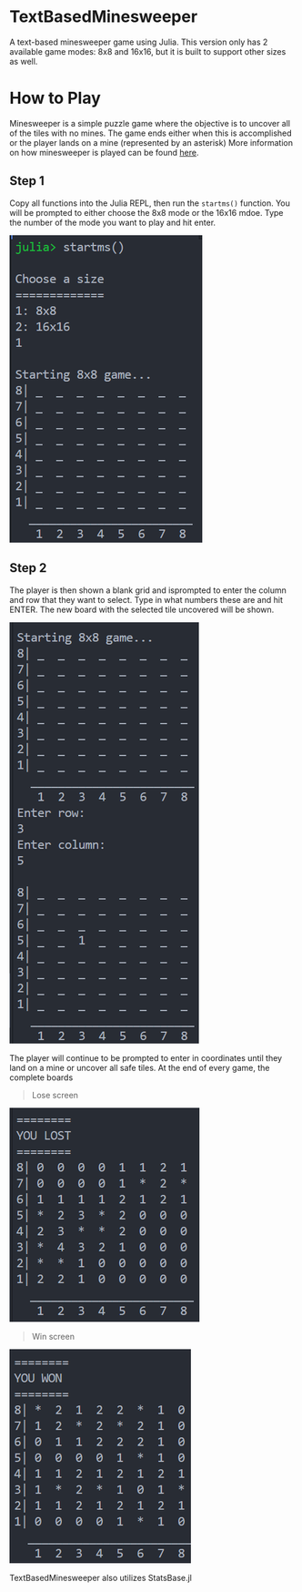 # TextBasedMinesweeper
A text-based minesweeper game using Julia.
This version only has 2 available game modes: 8x8 and 16x16, but it is
built to support other sizes as well. 

# How to Play 
Minesweeper is a simple puzzle game where the objective is to uncover all of the
tiles with no mines. The game ends either when this is accomplished or the player 
lands  on a mine (represented by an asterisk) More information on how minesweeper 
is played can be found [here](https://www.wikihow.com/Play-Minesweeper). 

## Step 1
Copy all functions into the Julia REPL, then run the ```startms()``` function.
You will be prompted to either choose the 8x8 mode or the 16x16 mdoe. 
Type the number of the mode you want to play and hit enter. 

![](images/image_1.png)

## Step 2

The player is then shown a blank grid and isprompted to enter the column and row that they want to select. 
Type in what numbers these are and hit ENTER. The new board with the selected tile 
uncovered will be shown.

![](images/image_3.png)

The player will continue to be prompted to enter in coordinates until they land on a mine or 
uncover all safe tiles. At the end of every game, the complete boards

>Lose screen

![](images/image_4.png)

>Win screen

![](images/image_5.png)


TextBasedMinesweeper also utilizes StatsBase.jl
